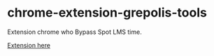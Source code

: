# chrome-extension-grepolis-tools
Extension chrome who Bypass Spot LMS time.

[Extension here](https://chrome.google.com/webstore/detail/g4-spot-lms/fagahfpaoeolbcamfdgjnehbhifmljlg)
